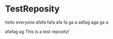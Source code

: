 TestReposity
============
 hello everyone
afafa fafa
afa fa ga a
adfag aga ga a

afafag ag
This is a test reposity!

